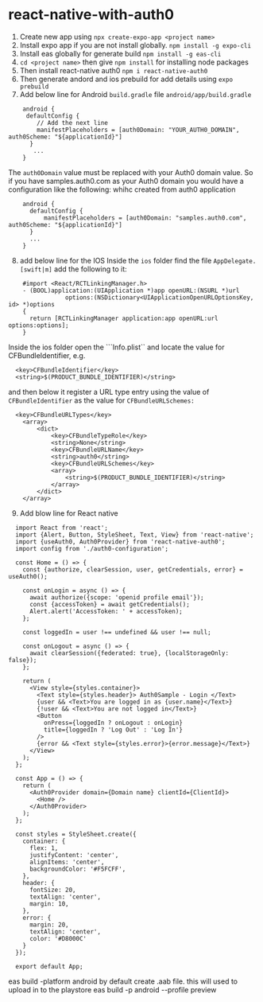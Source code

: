 # react-native-with-auth0
1. Create new app using ```npx create-expo-app <project name>```
2. Install expo app if you are not install globally. ```npm install -g expo-cli```
3. Install eas globally for generate build ```npm install -g eas-cli```
4. `cd <project name>` then give ```npm install``` for installing node packages
5. Then install react-native auth0 ```npm i react-native-auth0```
6. Then generate andord and ios prebuild for add details using ```expo prebuild```
7. Add below line for Android `build.gradle` file ```android/app/build.gradle```
  ```
      android {
       defaultConfig {
          // Add the next line
          manifestPlaceholders = [auth0Domain: "YOUR_AUTH0_DOMAIN", auth0Scheme: "${applicationId}"]
        }
         ...
      }
  ```
  The `auth0Domain` value must be replaced with your Auth0 domain value. So if you have samples.auth0.com as your Auth0 domain you would have a configuration like the following: whihc created from auth0 application
  ```
      android {
        defaultConfig {
            manifestPlaceholders = [auth0Domain: "samples.auth0.com", auth0Scheme: "${applicationId}"]
        }
        ...
      }
  ```
8. add below line for the IOS
  Inside the `ios` folder find the file `AppDelegate.[swift|m]` add the following to it:
  ```
      #import <React/RCTLinkingManager.h>
      - (BOOL)application:(UIApplication *)app openURL:(NSURL *)url
                  options:(NSDictionary<UIApplicationOpenURLOptionsKey, id> *)options
      {
        return [RCTLinkingManager application:app openURL:url options:options];
      }
  ```
  Inside the ios folder open the ```Info.plist`` and locate the value for CFBundleIdentifier, e.g.
  ```
    <key>CFBundleIdentifier</key>
    <string>$(PRODUCT_BUNDLE_IDENTIFIER)</string>
  ```
  and then below it register a URL type entry using the value of `CFBundleIdentifier` as the value for `CFBundleURLSchemes:`
  ```
    <key>CFBundleURLTypes</key>
      <array>
          <dict>
              <key>CFBundleTypeRole</key>
              <string>None</string>
              <key>CFBundleURLName</key>
              <string>auth0</string>
              <key>CFBundleURLSchemes</key>
              <array>
                  <string>$(PRODUCT_BUNDLE_IDENTIFIER)</string>
              </array>
          </dict>
      </array>
  ```
9. Add blow line for React native
  ```
    import React from 'react';
    import {Alert, Button, StyleSheet, Text, View} from 'react-native';
    import {useAuth0, Auth0Provider} from 'react-native-auth0';
    import config from './auth0-configuration';

    const Home = () => {
      const {authorize, clearSession, user, getCredentials, error} = useAuth0();

      const onLogin = async () => {
        await authorize({scope: 'openid profile email'});
        const {accessToken} = await getCredentials();
        Alert.alert('AccessToken: ' + accessToken);
      };

      const loggedIn = user !== undefined && user !== null;

      const onLogout = async () => {
        await clearSession({federated: true}, {localStorageOnly: false});
      };

      return (
        <View style={styles.container}>
          <Text style={styles.header}> Auth0Sample - Login </Text>
          {user && <Text>You are logged in as {user.name}</Text>}
          {!user && <Text>You are not logged in</Text>}
          <Button
            onPress={loggedIn ? onLogout : onLogin}
            title={loggedIn ? 'Log Out' : 'Log In'}
          />
          {error && <Text style={styles.error}>{error.message}</Text>}
        </View>
      );
    };

    const App = () => {
      return (
        <Auth0Provider domain={Domain name} clientId={ClientId}>
          <Home />
        </Auth0Provider>
      );
    };

    const styles = StyleSheet.create({
      container: {
        flex: 1,
        justifyContent: 'center',
        alignItems: 'center',
        backgroundColor: '#F5FCFF',
      },
      header: {
        fontSize: 20,
        textAlign: 'center',
        margin: 10,
      },
      error: {
        margin: 20,
        textAlign: 'center',
        color: '#D8000C'
      }
    });

    export default App;
  ```



eas build -platform android by default create .aab file. this will used to upload in to the playstore
eas build -p android --profile preview
